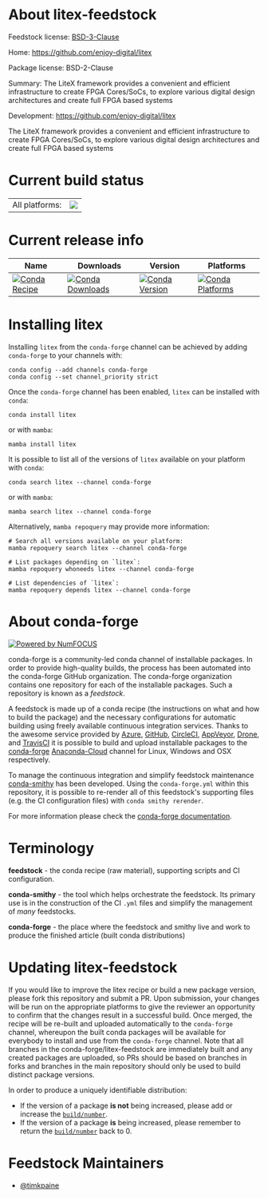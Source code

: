 About litex-feedstock
=====================

Feedstock license: [BSD-3-Clause](https://github.com/conda-forge/litex-feedstock/blob/main/LICENSE.txt)

Home: https://github.com/enjoy-digital/litex

Package license: BSD-2-Clause

Summary: The LiteX framework provides a convenient and efficient infrastructure to create FPGA Cores/SoCs, to explore various digital design architectures and create full FPGA based systems

Development: https://github.com/enjoy-digital/litex

The LiteX framework provides a convenient and efficient infrastructure to create FPGA Cores/SoCs, to explore various digital design architectures and create full FPGA based systems


Current build status
====================


<table><tr><td>All platforms:</td>
    <td>
      <a href="https://dev.azure.com/conda-forge/feedstock-builds/_build/latest?definitionId=18946&branchName=main">
        <img src="https://dev.azure.com/conda-forge/feedstock-builds/_apis/build/status/litex-feedstock?branchName=main">
      </a>
    </td>
  </tr>
</table>

Current release info
====================

| Name | Downloads | Version | Platforms |
| --- | --- | --- | --- |
| [![Conda Recipe](https://img.shields.io/badge/recipe-litex-green.svg)](https://anaconda.org/conda-forge/litex) | [![Conda Downloads](https://img.shields.io/conda/dn/conda-forge/litex.svg)](https://anaconda.org/conda-forge/litex) | [![Conda Version](https://img.shields.io/conda/vn/conda-forge/litex.svg)](https://anaconda.org/conda-forge/litex) | [![Conda Platforms](https://img.shields.io/conda/pn/conda-forge/litex.svg)](https://anaconda.org/conda-forge/litex) |

Installing litex
================

Installing `litex` from the `conda-forge` channel can be achieved by adding `conda-forge` to your channels with:

```
conda config --add channels conda-forge
conda config --set channel_priority strict
```

Once the `conda-forge` channel has been enabled, `litex` can be installed with `conda`:

```
conda install litex
```

or with `mamba`:

```
mamba install litex
```

It is possible to list all of the versions of `litex` available on your platform with `conda`:

```
conda search litex --channel conda-forge
```

or with `mamba`:

```
mamba search litex --channel conda-forge
```

Alternatively, `mamba repoquery` may provide more information:

```
# Search all versions available on your platform:
mamba repoquery search litex --channel conda-forge

# List packages depending on `litex`:
mamba repoquery whoneeds litex --channel conda-forge

# List dependencies of `litex`:
mamba repoquery depends litex --channel conda-forge
```


About conda-forge
=================

[![Powered by
NumFOCUS](https://img.shields.io/badge/powered%20by-NumFOCUS-orange.svg?style=flat&colorA=E1523D&colorB=007D8A)](https://numfocus.org)

conda-forge is a community-led conda channel of installable packages.
In order to provide high-quality builds, the process has been automated into the
conda-forge GitHub organization. The conda-forge organization contains one repository
for each of the installable packages. Such a repository is known as a *feedstock*.

A feedstock is made up of a conda recipe (the instructions on what and how to build
the package) and the necessary configurations for automatic building using freely
available continuous integration services. Thanks to the awesome service provided by
[Azure](https://azure.microsoft.com/en-us/services/devops/), [GitHub](https://github.com/),
[CircleCI](https://circleci.com/), [AppVeyor](https://www.appveyor.com/),
[Drone](https://cloud.drone.io/welcome), and [TravisCI](https://travis-ci.com/)
it is possible to build and upload installable packages to the
[conda-forge](https://anaconda.org/conda-forge) [Anaconda-Cloud](https://anaconda.org/)
channel for Linux, Windows and OSX respectively.

To manage the continuous integration and simplify feedstock maintenance
[conda-smithy](https://github.com/conda-forge/conda-smithy) has been developed.
Using the ``conda-forge.yml`` within this repository, it is possible to re-render all of
this feedstock's supporting files (e.g. the CI configuration files) with ``conda smithy rerender``.

For more information please check the [conda-forge documentation](https://conda-forge.org/docs/).

Terminology
===========

**feedstock** - the conda recipe (raw material), supporting scripts and CI configuration.

**conda-smithy** - the tool which helps orchestrate the feedstock.
                   Its primary use is in the construction of the CI ``.yml`` files
                   and simplify the management of *many* feedstocks.

**conda-forge** - the place where the feedstock and smithy live and work to
                  produce the finished article (built conda distributions)


Updating litex-feedstock
========================

If you would like to improve the litex recipe or build a new
package version, please fork this repository and submit a PR. Upon submission,
your changes will be run on the appropriate platforms to give the reviewer an
opportunity to confirm that the changes result in a successful build. Once
merged, the recipe will be re-built and uploaded automatically to the
`conda-forge` channel, whereupon the built conda packages will be available for
everybody to install and use from the `conda-forge` channel.
Note that all branches in the conda-forge/litex-feedstock are
immediately built and any created packages are uploaded, so PRs should be based
on branches in forks and branches in the main repository should only be used to
build distinct package versions.

In order to produce a uniquely identifiable distribution:
 * If the version of a package **is not** being increased, please add or increase
   the [``build/number``](https://docs.conda.io/projects/conda-build/en/latest/resources/define-metadata.html#build-number-and-string).
 * If the version of a package **is** being increased, please remember to return
   the [``build/number``](https://docs.conda.io/projects/conda-build/en/latest/resources/define-metadata.html#build-number-and-string)
   back to 0.

Feedstock Maintainers
=====================

* [@timkpaine](https://github.com/timkpaine/)

